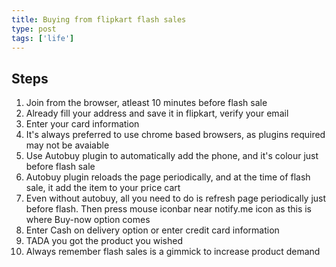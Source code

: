 ```yaml
---
title: Buying from flipkart flash sales
type: post
tags: ['life']
---
```


## Steps

1. Join from the browser, atleast 10 minutes before flash sale
2. Already fill your address and save it in flipkart, verify your email
3. Enter your card information
4. It's always preferred to use chrome based browsers, as plugins required may not be avaiable
5. Use Autobuy plugin to automatically add the phone, and it's colour just before flash sale
6. Autobuy plugin reloads the page periodically, and at the time of flash sale, it add the item to your price cart
7. Even without autobuy, all you need to do is refresh page periodically just before flash. Then press mouse iconbar
near notify.me icon as this is where Buy-now option comes
8. Enter Cash on delivery option or enter credit card information
9. TADA you got the product you wished
10. Always remember flash sales is a gimmick to increase product demand

